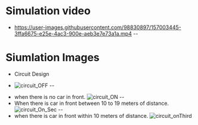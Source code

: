 # Simulation video
* https://user-images.githubusercontent.com/98830897/157003445-3ffa6675-e25e-4ac3-900e-aeb3e7e73a1a.mp4
--
# Siumlation Images
* Circuit Design
- ![circuit_OFF](https://user-images.githubusercontent.com/98830897/157017195-08f6d278-9b8e-4fa8-9341-1dfeed6e5113.PNG)
--
*  when there is no car in front. 
![circuit_ON](https://user-images.githubusercontent.com/98830897/157017219-78a19917-b3ad-4ca8-9884-a5e388528483.PNG)
--
* When there is car in front between 10 to 19 meters of distance.
![circuit_On_Sec](https://user-images.githubusercontent.com/98830897/157017247-16692559-2aa4-41b1-98f8-261ecaaef477.PNG)
--
* when there is car in front within 10 meters of distance.
![circuit_onThird](https://user-images.githubusercontent.com/98830897/157017263-274ce552-e8af-459a-9957-cac4247e7bbd.PNG)